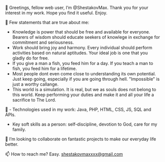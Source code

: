 👋 Greetings, fellow web user, I’m @ShestakovMax. Thank you for your interest in my work. Hope you find it useful. Enjoy.

👀 Few statements that are true about me:
 - Knowledge is power that should be free and available for everyone. Вearers of wisdom should educate seekers of knowlege in exchange for commitment and      seriousness.
 - Work should bring joy and harmony. Every individual should perform activities based on natural aptitudes. Your ideal job is one that you gladly do for free.
 - If you give a man a fish, you feed him for a day. If you teach a man to fish, you feed him for a lifetime.
 - Most people dont even come close to understanding its own potential. Just keep going, especially if you are going through hell. "Impossible" is just a worthy callange.
 - This world is a simulation. It is real, but we as souls does not belong to this world. Keep performing your duties and make it and all your life a sacrifice to The Lord.
 
🌱 - Technologies used in my work: Java, PHP, HTML, CSS, JS, SQL and APIs. 
   - Key soft skills as a person: self-discipline, devotion to God, care for my family.

💞️ I’m looking to collaborate on fantastic projects to make our everyday life better.

📫 How to reach me? Easy. shestakovmaxxxx@gmail.com
